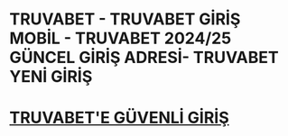 # TRUVABET - TRUVABET GİRİŞ MOBİL - TRUVABET 2024/25 GÜNCEL GİRİŞ ADRESİ- TRUVABET YENİ GİRİŞ
<h1><a href="https://tinyurl.com/2s45u28v" title="TRUVABET'E GÜVENLİ GİRİŞ">TRUVABET'E GÜVENLİ GİRİŞ</a></h1>
